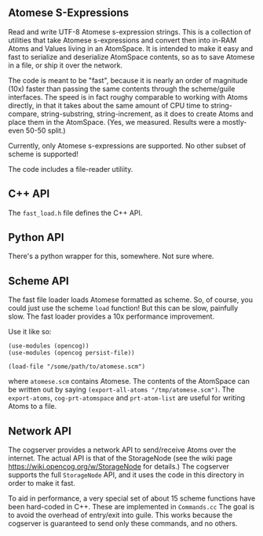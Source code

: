 Atomese S-Expressions
---------------------
Read and write UTF-8 Atomese s-expression strings. This is a collection
of utilities that take Atomese s-expressions and convert then into
in-RAM Atoms and Values living in an AtomSpace. It is intended to make
it easy and fast to serialize and deserialize AtomSpace contents, so
as to save Atomese in a file, or ship it over the network.

The code is meant to be "fast", because it is nearly an order of
magnitude (10x) faster than passing the same contents through the
scheme/guile interfaces. The speed is in fact roughy comparable to
working with Atoms directly, in that it takes about the same amount
of CPU time to string-compare, string-substring, string-increment,
as it does to create Atoms and place them in the AtomSpace. (Yes,
we measured. Results were a mostly-even 50-50 split.)

Currently, only Atomese s-expressions are supported. No other subset
of scheme is supported!

The code includes a file-reader utiliity.

C++ API
-------
The `fast_load.h` file defines the C++ API.

Python API
----------
There's a python wrapper for this, somewhere. Not sure where.

Scheme API
----------
The fast file loader loads Atomese formatted as scheme. So, of course,
you could just use the scheme `load` function!  But this can be slow,
painfully slow. The fast loader provides a 10x performance improvement.

Use it like so:
```
(use-modules (opencog))
(use-modules (opencog persist-file))

(load-file "/some/path/to/atomese.scm")
```

where `atomese.scm` contains Atomese. The contents of the AtomSpace can
be written out by saying `(export-all-atoms "/tmp/atomese.scm")`. The
`export-atoms`, `cog-prt-atomspace` and `prt-atom-list` are useful for
writing Atoms to a file.

Network API
-----------
The cogserver provides a network API to send/receive Atoms over the
internet. The actual API is that of the StorageNode (see the wiki page
https://wiki.opencog.org/w/StorageNode for details.) The cogserver
supports the full `StorageNode` API, and it uses the code in this
directory in order to make it fast.

To aid in performance, a very special set of about 15 scheme functions
have been hard-coded in C++. These are implemented in `Commands.cc`
The goal is to avoid the overhead of entry/exit into guile. This works
because the cogserver is guaranteed to send only these commands, and no
others.
